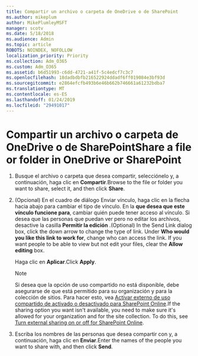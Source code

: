 ```yaml
---
title: Compartir un archivo o carpeta de OneDrive o de SharePoint
ms.author: mikeplum
author: MikePlumleyMSFT
manager: scotv
ms.date: 5/18/2018
ms.audience: Admin
ms.topic: article
ROBOTS: NOINDEX, NOFOLLOW
localization_priority: Priority
ms.collection: Adm_O365
ms.custom: Adm_O365
ms.assetid: b6d51993-c6dd-4721-a41f-5c4edcf7c3c7
ms.openlocfilehash: 18dadbdbfb216522924ddadf6ff019084e3bf93d
ms.sourcegitcommit: e2864efcfb493b6e46b662b746661a61232bdba7
ms.translationtype: MT
ms.contentlocale: es-ES
ms.lasthandoff: 01/24/2019
ms.locfileid: "29491017"
---
```

# <a name="share-a-file-or-folder-in-onedrive-or-sharepoint"></a><span data-ttu-id="e4782-102">Compartir un archivo o carpeta de OneDrive o de SharePoint</span><span class="sxs-lookup"><span data-stu-id="e4782-102">Share a file or folder in OneDrive or SharePoint</span></span>

1. <span data-ttu-id="e4782-103">Busque el archivo o carpeta que desea compartir, selecciónelo y, a continuación, haga clic en **Compartir**.</span><span class="sxs-lookup"><span data-stu-id="e4782-103">Browse to the file or folder you want to share, select it, and then click **Share**.</span></span>
    
2. <span data-ttu-id="e4782-p101">(Opcional) En el cuadro de diálogo Enviar vínculo, haga clic en la flecha hacia abajo para cambiar el tipo de vínculo. En la **que desea que este vínculo funcione para**, cambiar quién puede tener acceso al vínculo. Si desea que las personas que puedan ver pero no editar los archivos, desactive la casilla **Permitir la edición** .</span><span class="sxs-lookup"><span data-stu-id="e4782-p101">(Optional) In the Send Link dialog box, click the down arrow to change the type of link. Under **Who would you like this link to work for**, change who can access the link. If you want people to be able to view but not edit your files, clear the **Allow editing** box.</span></span> 
    
    <span data-ttu-id="e4782-107">Haga clic en **Aplicar**.</span><span class="sxs-lookup"><span data-stu-id="e4782-107">Click **Apply**.</span></span>
    
    > [!NOTE]
    > <span data-ttu-id="e4782-p102">Si desea que la opción de uso compartido no está disponible, debe asegurarse de que está permitido para su organización y para la colección de sitios. Para hacer esto, vea [Activar externo de uso compartido de activado o desactivado para SharePoint Online](https://go.microsoft.com/fwlink/?linkid=866426).</span><span class="sxs-lookup"><span data-stu-id="e4782-p102">If the sharing option you want isn't available, you need to make sure it's allowed for your organization and for the site collection. To do this, see [Turn external sharing on or off for SharePoint Online](https://go.microsoft.com/fwlink/?linkid=866426).</span></span> 
  
3. <span data-ttu-id="e4782-110">Escriba los nombres de las personas que desea compartir con y, a continuación, haga clic en **Enviar**.</span><span class="sxs-lookup"><span data-stu-id="e4782-110">Enter the names of the people you want to share with, and then click **Send**.</span></span>
    

